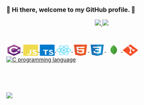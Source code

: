 ### 👋 Hi there, welcome to my GitHub profile. 👋



<!-- 
- 📚 Computer Science student

- 🌱 I’m currently learning ...
- 👯 I’m looking to collaborate on ...
- 🤔 I’m looking for help with ... -->




<!--STATS -->

<div align="center">
  <a href="https://github.com/GabrielDineckTremarin">
  <img height="180em" src="https://github-readme-stats.vercel.app/api?username=GabrielDineckTremarin&show_icons=true&theme=dark&include_all_commits=true&count_private=true"/>
  <img height="180em" src="https://github-readme-stats.vercel.app/api/top-langs/?username=GabrielDineckTremarin&layout=compact&langs_count=7&theme=dark"/>
</div>

  ##
  
  <!-- SOME SKILLS -->
  
 <div style="display: inline_block"><br>
<img align="center" alt="C#" height="30" width="40" src="https://raw.githubusercontent.com/devicons/devicon/master/icons/csharp/csharp-original.svg">
<img align="center" alt="JS" height="30" width="40" src="https://raw.githubusercontent.com/devicons/devicon/master/icons/javascript/javascript-plain.svg">
<img align="center" alt="TypeScript" height="30" width="40" src="https://raw.githubusercontent.com/devicons/devicon/master/icons/typescript/typescript-original.svg">
<img align="center" alt="React" height="30" width="40" src="https://raw.githubusercontent.com/devicons/devicon/master/icons/react/react-original.svg">

  <img align="center" alt="HTML" height="30" width="40" src="https://raw.githubusercontent.com/devicons/devicon/master/icons/html5/html5-original.svg">
  <img align="center" alt="CSS" height="30" width="40" src="https://raw.githubusercontent.com/devicons/devicon/master/icons/css3/css3-original.svg">
  <img align="center" alt="MongoDB" height="30" width="40" src="https://raw.githubusercontent.com/devicons/devicon/master/icons/mongodb/mongodb-original.svg">
<img align="center" alt="Git" height="30" width="40" src="https://raw.githubusercontent.com/devicons/devicon/master/icons/git/git-original.svg">


    
<img align="center" alt="C programming language" height="30" width="40"  src="https://cdn.jsdelivr.net/gh/devicons/devicon/icons/c/c-original.svg" />
          

</div>
  
  
  <br><br>
  ##
  <!-- SOCIAL MEDIA -->
  <div> 


    
  <a href="https://www.linkedin.com/in/gabriel-dineck-tremarin/" target="_blank">
    <img src="https://img.shields.io/badge/-LinkedIn-%230077B5?style=for-the-badge&logo=linkedin&logoColor=white" target="_blank">
   </a> 
 
 
</div>
